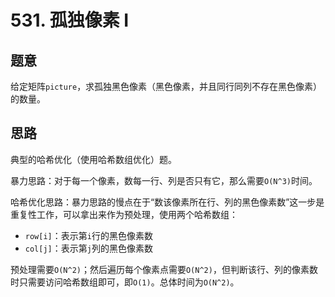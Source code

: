 # 531. 孤独像素 I

## 题意

给定矩阵`picture`，求孤独黑色像素（黑色像素，并且同行同列不存在黑色像素）的数量。

## 思路

典型的哈希优化（使用哈希数组优化）题。

暴力思路：对于每一个像素，数每一行、列是否只有它，那么需要`O(N^3)`时间。

哈希优化思路：暴力思路的慢点在于“数该像素所在行、列的黑色像素数”这一步是重复性工作，可以拿出来作为预处理，使用两个哈希数组：

- `row[i]`：表示第`i`行的黑色像素数
- `col[j]`：表示第`j`列的黑色像素数

预处理需要`O(N^2)`；然后遍历每个像素点需要`O(N^2)`，但判断该行、列的像素数时只需要访问哈希数组即可，即`O(1)`。总体时间为`O(N^2)`。
